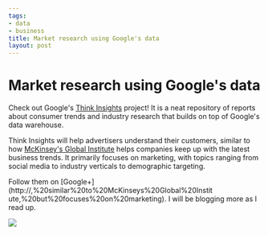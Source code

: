 ```yaml
--- 
tags: 
- data
- business
title: Market research using Google's data
layout: post
---
```

# Market research using Google's data

Check out Google's [Think Insights](http://www.thinkwithgoogle.com/insights/)
project! It is a neat repository of reports about consumer trends and industry
research that builds on top of Google's data warehouse.

Think Insights will help advertisers understand their customers, similar to
how [McKinsey's Global Institute](http://www.mckinsey.com/mgi/) helps
companies keep up with the latest business trends. It primarily focuses on
marketing, with topics ranging from social media to industry verticals to
demographic targeting.

Follow them on [Google+](http://,%20similar%20to%20McKinseys%20Global%20Instit
ute,%20but%20focuses%20on%20marketing). I will be blogging more as I read up.

![](http://media.tumblr.com/tumblr_lvdnmfk7yp1r3oiuq.png)

